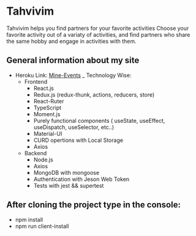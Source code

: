 # Tahvivim

Tahvivim helps you find partners for your favorite activities
Choose your favorite activity out of a variaty of activities, and find partners who share the same hobby and engage in activities with them.

## General information about my site

-   Heroku Link: [Mine-Events](https://tahvivim.herokuapp.com "Tahvivim")
    \_ Technology Wise:
    -   Frontend
        -   React.js
        -   Redux.js (redux-thunk, actions, reducers, store)
        -   React-Ruter
        -   TypeScript
        -   Moment.js
        -   Purely functional components ( useState, useEffect, useDispatch, useSelector, etc..)
        -   Material-UI
        -   CURD opertions with Local Storage
        -   Axios
    -   Backend
        -   Node.js
        -   Axios
        -   MongoDB with mongoose
        -   Authentication with Jeson Web Token
        -   Tests with jest && supertest

## After cloning the project type in the console:

-   npm install
-   npm run client-install
